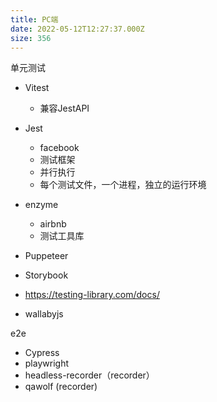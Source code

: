 ```yaml
---
title: PC端
date: 2022-05-12T12:27:37.000Z
size: 356
---
```

单元测试

- Vitest
  - 兼容JestAPI

- Jest
  - facebook
  - 测试框架
  - 并行执行
  - 每个测试文件，一个进程，独立的运行环境

- enzyme
  - airbnb
  - 测试工具库

- Puppeteer
- Storybook
- https://testing-library.com/docs/
- wallabyjs

e2e

- Cypress
- playwright
- headless-recorder（recorder）
- qawolf (recorder)

